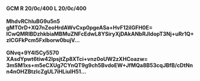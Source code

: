 #### GCM R 20/0c/400 L 20/0c/400
**MhdvRChIuBG9u5n5**<br/>**gMTOrD+XQ7nZeoHrdAWvCxp0pgeASa+HvF12ilGFH0E=**<br/>**lCwQMRIBDzhkbiaMBMuZNFcEdwL8YSiryXjDAkANbRJldopT3Nj+uRr1Q+zlCGFkPcm5Fxlborw0bujV...**<br/><br/>
**GNvq+9Y4l5Cy5570**<br/>**XAsdYpwt6tiw42IpsjtZp8XTci+vnz0oUW2zXHCoazw=**<br/>**3mSM1xs+m5eCXUg7CYnQT9g9ch5BvdoEW+JfMQa8B53cqJBfB/cDtNnn4nOHZBtzlcZgUL7iHLiuIH51...**
